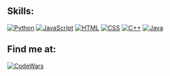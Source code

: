 <!--
**Fisherman386/fisherman386** is a ✨ _special_ ✨ repository because its `README.md` (this file) appears on your GitHub profile.

https://simpleicons.org/?q=C
-->

## Skills:
[![Python](https://img.shields.io/badge/python-3B8BBE?style=for-the-badge&logo=python&logoColor=white&labelColor=101010)]()
[![JavaScript](https://img.shields.io/badge/JavaScript-F7DF1E?style=for-the-badge&logo=javascript&logoColor=white&labelColor=101010)]()
[![HTML](https://img.shields.io/badge/HTML-F16529?style=for-the-badge&logo=HTML5&logoColor=white&labelColor=101010)]()
[![CSS](https://img.shields.io/badge/CSS-2965F1?style=for-the-badge&logo=css3&logoColor=white&labelColor=101010)]()
[![C++](https://img.shields.io/badge/C++-99CCFF?style=for-the-badge&logo=Cplusplus&logoColor=white&labelColor=101010)]()
[![Java](https://img.shields.io/badge/Java-ec2025?style=for-the-badge&logo=Java&logoColor=white&labelColor=101010)]()

## Find me at:
[![CodeWars](https://img.shields.io/badge/Codewars-f89999?style=for-the-badge&logo=codewars&logoColor=white&labelColor=101010)](https://www.codewars.com/users/Fisherman386)
